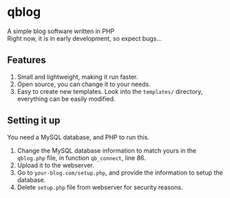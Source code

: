 # qblog
A simple blog software written in PHP  
Right now, it is in early development, so expect bugs...  
## Features
1. Small and lightweight, making it run faster.
2. Open source, you can change it to your needs.
3. Easy to create new templates. Look into the `templates/` directory, everything can be easily modified.  

## Setting it up
You need a MySQL database, and PHP to run this.  
1. Change the MySQL database information to match yours in the `qblog.php` file, in function `qb_connect`, line 86.  
2. Upload it to the webserver.  
3. Go to `your-blog.com/setup.php`, and provide the information to setup the database.  
4. Delete `setup.php` file from webserver for security reasons.  
